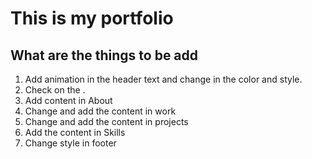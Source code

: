# This is my portfolio

## What are the things to be add

1. Add animation in the header text and change in the color and style.
2. Check on the .
3. Add content in About
4. Change and add the content in work
5. Change and add the content in projects
6. Add the content in Skills
7. Change style in footer
